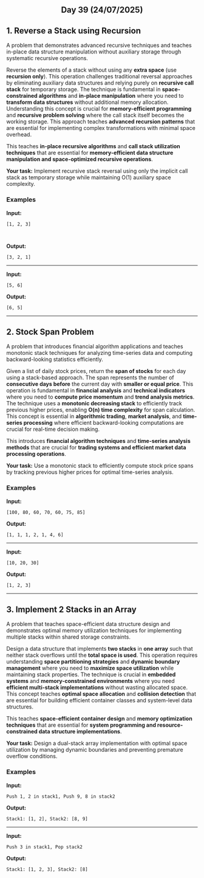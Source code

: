 <h2 align="center">Day 39 (24/07/2025)</h2>

## 1. Reverse a Stack using Recursion
A problem that demonstrates advanced recursive techniques and teaches in-place data structure manipulation without auxiliary storage through systematic recursive operations.

Reverse the elements of a stack without using any **extra space** (use **recursion only**). This operation challenges traditional reversal approaches by eliminating auxiliary data structures and relying purely on **recursive call stack** for temporary storage. The technique is fundamental in **space-constrained algorithms** and **in-place manipulation** where you need to **transform data structures** without additional memory allocation. Understanding this concept is crucial for **memory-efficient programming** and **recursive problem solving** where the call stack itself becomes the working storage. This approach teaches **advanced recursion patterns** that are essential for implementing complex transformations with minimal space overhead.

This teaches **in-place recursive algorithms** and **call stack utilization techniques** that are essential for **memory-efficient data structure manipulation and space-optimized recursive operations**.

**Your task:** Implement recursive stack reversal using only the implicit call stack as temporary storage while maintaining O(1) auxiliary space complexity.

### Examples

**Input:**
```
[1, 2, 3]



```
**Output:**
```
[3, 2, 1]
```

---

**Input:**
```
[5, 6]

```
**Output:**
```
[6, 5]
```

---

## 2. Stock Span Problem
A problem that introduces financial algorithm applications and teaches monotonic stack techniques for analyzing time-series data and computing backward-looking statistics efficiently.

Given a list of daily stock prices, return the **span of stocks** for each day using a stack-based approach. The span represents the number of **consecutive days before** the current day with **smaller or equal price**. This operation is fundamental in **financial analysis** and **technical indicators** where you need to **compute price momentum** and **trend analysis metrics**. The technique uses a **monotonic decreasing stack** to efficiently track previous higher prices, enabling **O(n) time complexity** for span calculation. This concept is essential in **algorithmic trading**, **market analysis**, and **time-series processing** where efficient backward-looking computations are crucial for real-time decision making.

This introduces **financial algorithm techniques** and **time-series analysis methods** that are crucial for **trading systems and efficient market data processing operations**.

**Your task:** Use a monotonic stack to efficiently compute stock price spans by tracking previous higher prices for optimal time-series analysis.

### Examples

**Input:**
```
[100, 80, 60, 70, 60, 75, 85]
```
**Output:**
```
[1, 1, 1, 2, 1, 4, 6]
```

---

**Input:**
```
[10, 20, 30]
```
**Output:**
```
[1, 2, 3]
```

---

## 3. Implement 2 Stacks in an Array
A problem that teaches space-efficient data structure design and demonstrates optimal memory utilization techniques for implementing multiple stacks within shared storage constraints.

Design a data structure that implements **two stacks** in **one array** such that neither stack overflows until the **total space is used**. This operation requires understanding **space partitioning strategies** and **dynamic boundary management** where you need to **maximize space utilization** while maintaining stack properties. The technique is crucial in **embedded systems** and **memory-constrained environments** where you need **efficient multi-stack implementations** without wasting allocated space. This concept teaches **optimal space allocation** and **collision detection** that are essential for building efficient container classes and system-level data structures.

This teaches **space-efficient container design** and **memory optimization techniques** that are essential for **system programming and resource-constrained data structure implementations**.

**Your task:** Design a dual-stack array implementation with optimal space utilization by managing dynamic boundaries and preventing premature overflow conditions.

### Examples

**Input:**
```
Push 1, 2 in stack1, Push 9, 8 in stack2
```
**Output:**
```
Stack1: [1, 2], Stack2: [8, 9]
```

---

**Input:**
```
Push 3 in stack1, Pop stack2
```
**Output:**
```
Stack1: [1, 2, 3], Stack2: [8]
```
